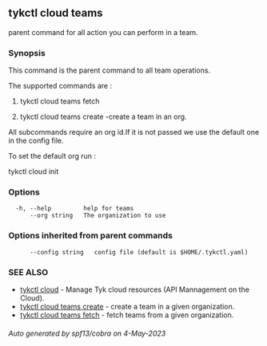 ## tykctl cloud teams

parent command for all action you can perform in a team.

### Synopsis


This command is the parent command to all team operations.

The supported commands are :

1. tykctl cloud teams fetch 

2. tykctl cloud teams create -create a team in an org.

All subcommands require an org id.If it is not passed we use the default one in the config file.

To set the default org run :

tykctl cloud init


### Options

```
  -h, --help         help for teams
      --org string   The organization to use
```

### Options inherited from parent commands

```
      --config string   config file (default is $HOME/.tykctl.yaml)
```

### SEE ALSO

* [tykctl cloud](tykctl_cloud.md)	 - Manage Tyk cloud resources (API Mannagement on the Cloud).
* [tykctl cloud teams create](tykctl_cloud_teams_create.md)	 - create a team in a given organization.
* [tykctl cloud teams fetch](tykctl_cloud_teams_fetch.md)	 - fetch teams from a given organization.

###### Auto generated by spf13/cobra on 4-May-2023

